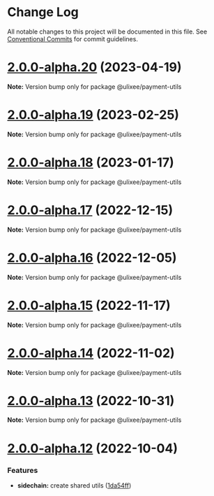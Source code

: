 # Change Log

All notable changes to this project will be documented in this file.
See [Conventional Commits](https://conventionalcommits.org) for commit guidelines.

# [2.0.0-alpha.20](https://github.com/ulixee/payments/compare/v2.0.0-alpha.19...v2.0.0-alpha.20) (2023-04-19)

**Note:** Version bump only for package @ulixee/payment-utils





# [2.0.0-alpha.19](https://github.com/ulixee/payments/compare/v2.0.0-alpha.18...v2.0.0-alpha.19) (2023-02-25)

**Note:** Version bump only for package @ulixee/payment-utils





# [2.0.0-alpha.18](https://github.com/ulixee/payments/compare/v2.0.0-alpha.17...v2.0.0-alpha.18) (2023-01-17)

**Note:** Version bump only for package @ulixee/payment-utils





# [2.0.0-alpha.17](https://github.com/ulixee/payments/compare/v2.0.0-alpha.16...v2.0.0-alpha.17) (2022-12-15)

**Note:** Version bump only for package @ulixee/payment-utils





# [2.0.0-alpha.16](https://github.com/ulixee/payments/compare/v2.0.0-alpha.15...v2.0.0-alpha.16) (2022-12-05)

**Note:** Version bump only for package @ulixee/payment-utils





# [2.0.0-alpha.15](https://github.com/ulixee/payments/compare/v2.0.0-alpha.14...v2.0.0-alpha.15) (2022-11-17)

**Note:** Version bump only for package @ulixee/payment-utils





# [2.0.0-alpha.14](https://github.com/ulixee/payments/compare/v2.0.0-alpha.12...v2.0.0-alpha.14) (2022-11-02)

**Note:** Version bump only for package @ulixee/payment-utils





# [2.0.0-alpha.13](https://github.com/ulixee/payments/compare/v2.0.0-alpha.12...v2.0.0-alpha.13) (2022-10-31)

**Note:** Version bump only for package @ulixee/payment-utils





# [2.0.0-alpha.12](https://github.com/ulixee/payments/compare/v2.0.0-alpha.11...v2.0.0-alpha.12) (2022-10-04)


### Features

* **sidechain:** create shared utils ([1da54ff](https://github.com/ulixee/payments/commit/1da54ff7f75639eb42bda781ba59bdffb0993b6e))
